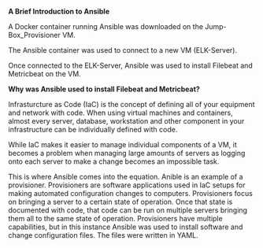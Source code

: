 **A Brief Introduction to Ansible**

A Docker container running Ansible was downloaded on the Jump-Box_Provisioner VM.

The Ansible container was used to connect to a new VM (ELK-Server).

Once connected to the ELK-Server, Ansible was used to install Filebeat and Metricbeat on the VM.

**Why was Ansible used to install Filebeat and Metricbeat?**

Infrasturcture as Code (IaC) is the concept of defining all of your equipment and network with code. When using virtual machines and containers, almost every server, database, workstation and other component in your infrastructure can be individually defined with code.

While IaC makes it easier to manage individual components of a VM, it becomes a problem when managing large amounts of servers as logging onto each server to make a change becomes an impossible task. 

This is where Ansible comes into the equation. Anible is an example of a provisioner. Provisioners are software applications used in IaC setups for making automated configuration changes to computers. Provisioners focus on bringing a server to a certain state of operation. Once that state is documented with code, that code can be run on multiple servers bringing them all to the same state of operation. Provisioners have multiple capabilities, but in this instance Ansible was used to install software and change configuration files. The files were written in YAML.
